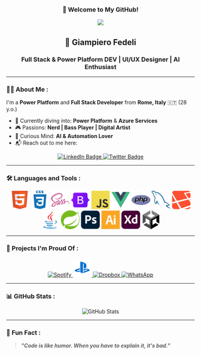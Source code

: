 <div align="center" font-size="22px">
  
  ### 👋 Welcome to My GitHub! 
  
</div>

<div id="header" align="center">
  <img src="https://media3.giphy.com/media/v1.Y2lkPTc5MGI3NjExdnZsYzFhdjFidHl5eGRxczB6Zmg0aGMzejNrcXNjejI3eWNwdXFwNCZlcD12MV9pbnRlcm5hbF9naWZfYnlfaWQmY3Q9Zw/lJNoBCvQYp7nq/giphy.gif" width="200"/>
</div>

<div align="center">
  
  ## 🚀 Giampiero Fedeli  

  ### Full Stack & Power Platform DEV | UI/UX Designer | AI Enthusiast  

</div>

---

### 👨‍💻 About Me :

I'm a **Power Platform** and **Full Stack Developer** from **Rome, Italy** 🇮🇹 (28 y.o.)  
- 🌱 Currently diving into: **Power Platform** & **Azure Services**  
- 🎮 Passions: **Nerd | Bass Player | Digital Artist**  
- 🤖 Curious Mind: **AI & Automation Lover**  
- 📬 Reach out to me here:  

<div id="badges" align="center">
  <a href="https://www.linkedin.com/in/giampiero-fedeli-9b818b1b9/">
    <img src="https://img.shields.io/badge/LinkedIn-blue?style=for-the-badge&logo=linkedin&logoColor=white" alt="LinkedIn Badge"/>
  </a>
  <a href="https://twitter.com/pmujre">
    <img src="https://img.shields.io/badge/Twitter-blue?style=for-the-badge&logo=twitter&logoColor=white" alt="Twitter Badge"/>
  </a>
</div>  

---

### 🛠️ Languages and Tools :

<div align="center">
  <img src="https://github.com/devicons/devicon/blob/master/icons/html5/html5-original.svg" title="HTML5" alt="HTML" width="50" height="50"/>
  <img src="https://github.com/devicons/devicon/blob/master/icons/css3/css3-plain-wordmark.svg" title="CSS3" alt="CSS" width="50" height="50"/>
  <img src="https://github.com/devicons/devicon/blob/master/icons/sass/sass-original.svg" title="SASS" alt="SASS" width="50" height="50"/>
  <img src="https://github.com/devicons/devicon/blob/master/icons/bootstrap/bootstrap-original.svg" title="Bootstrap" alt="Bootstrap" width="50" height="50"/>
  <img src="https://github.com/devicons/devicon/blob/master/icons/javascript/javascript-original.svg" title="JavaScript" alt="JavaScript" width="50" height="50"/>
  <img src="https://github.com/devicons/devicon/blob/master/icons/vuejs/vuejs-original.svg" title="VueJS" alt="VueJS" width="50" height="50"/>
  <img src="https://github.com/devicons/devicon/blob/master/icons/php/php-original.svg" title="PHP" alt="PHP" width="50" height="50"/>
  <img src="https://github.com/devicons/devicon/blob/master/icons/mysql/mysql-original.svg" title="MySQL" alt="MySQL" width="50" height="50"/>
  <img src="https://github.com/devicons/devicon/blob/master/icons/laravel/laravel-plain.svg" title="Laravel" alt="Laravel" width="50" height="50"/>
  <img src="https://github.com/devicons/devicon/blob/master/icons/java/java-original.svg" title="Java" alt="Java" width="50" height="50"/>
  <img src="https://github.com/devicons/devicon/blob/master/icons/spring/spring-original.svg" title="Spring" alt="Spring" width="50" height="50"/>
  <img src="https://github.com/devicons/devicon/blob/master/icons/photoshop/photoshop-plain.svg" title="Photoshop" alt="Photoshop" width="50" height="50"/>
  <img src="https://github.com/devicons/devicon/blob/master/icons/illustrator/illustrator-plain.svg" title="Illustrator" alt="Illustrator" width="50" height="50"/>
  <img src="https://github.com/devicons/devicon/blob/master/icons/xd/xd-plain.svg" title="Adobe XD" alt="XD" width="50" height="50"/>
  <img src="https://github.com/devicons/devicon/blob/master/icons/unity/unity-original.svg" title="Unity" alt="Unity" width="50" height="50"/>
</div>

---

### 🎨 Projects I'm Proud Of :

<div align="center">
  <a href="https://erjump.github.io/html-css-spotifyweb/">
    <img src="https://upload.wikimedia.org/wikipedia/commons/thumb/1/19/Spotify_logo_without_text.svg/2048px-Spotify_logo_without_text.svg.png" title="Spotify Clone" alt="Spotify" width="50" height="50"/>
  </a>
  <a href="https://erjump.github.io/htmlcss-playstation/">
    <img src="https://github.com/ErJump/htmlcss-playstation/blob/main/img/play_logo.svg" title="PlayStation Clone" alt="PlayStation" width="50" height="50"/>
  </a>
  <a href="https://erjump.github.io/htmlcss-dropbox/">
    <img src="https://aem.dropbox.com/cms/content/dam/dropbox/www/en-us/branding/app-dropbox-android@2x.png" title="Dropbox Clone" alt="Dropbox" width="50" height="50"/>
  </a>
  <a href="https://erjump.github.io/vue-boolzapp/">
    <img src="https://upload.wikimedia.org/wikipedia/commons/thumb/6/6b/WhatsApp.svg/2044px-WhatsApp.svg.png" title="WhatsApp Clone" alt="WhatsApp" width="50" height="50"/>
  </a>
</div>

---

### 📊 GitHub Stats :

<div align="center">
  <img src="https://github-readme-stats.vercel.app/api?username=erjump&show_icons=true&theme=radical" alt="GitHub Stats"/>
</div>

---

### 🎯 Fun Fact :
> **_"Code is like humor. When you have to explain it, it's bad."_**  
